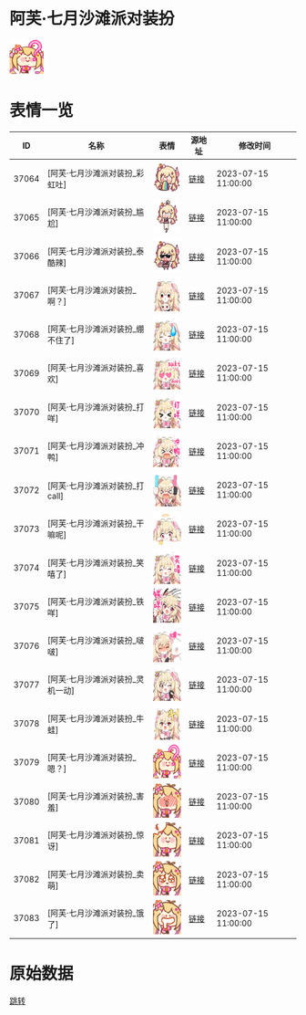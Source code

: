 # 阿芙·七月沙滩派对装扮

<img src="./cover.png" height="60" alt="cover" />

# 表情一览

|ID|名称|表情|源地址|修改时间|
|----|----|----|----|----|
|37064|[阿芙·七月沙滩派对装扮_彩虹吐]|<img src="./pic/037064_%5B阿芙·七月沙滩派对装扮_彩虹吐%5D.png" height="60" alt="彩虹吐"/>|[链接](https://i0.hdslb.com/bfs/garb/e799b7e580ef9405a2ecf6ff3837ebf86bce82cf.png)|2023-07-15 11:00:00|
|37065|[阿芙·七月沙滩派对装扮_尴尬]|<img src="./pic/037065_%5B阿芙·七月沙滩派对装扮_尴尬%5D.png" height="60" alt="尴尬"/>|[链接](https://i0.hdslb.com/bfs/garb/5c0ac533ec26f543c3f578475d37ad6eb65c2847.png)|2023-07-15 11:00:00|
|37066|[阿芙·七月沙滩派对装扮_泰酷辣]|<img src="./pic/037066_%5B阿芙·七月沙滩派对装扮_泰酷辣%5D.png" height="60" alt="泰酷辣"/>|[链接](https://i0.hdslb.com/bfs/garb/e9939386499e96ff31ee85baa43a0ffa21db5c57.png)|2023-07-15 11:00:00|
|37067|[阿芙·七月沙滩派对装扮_啊？]|<img src="./pic/037067_%5B阿芙·七月沙滩派对装扮_啊？%5D.png" height="60" alt="啊？"/>|[链接](https://i0.hdslb.com/bfs/garb/4ea4b2a0532cd17c5bced1ade6dc8ff11ff36c57.png)|2023-07-15 11:00:00|
|37068|[阿芙·七月沙滩派对装扮_绷不住了]|<img src="./pic/037068_%5B阿芙·七月沙滩派对装扮_绷不住了%5D.png" height="60" alt="绷不住了"/>|[链接](https://i0.hdslb.com/bfs/garb/a7222f39856b5378a756303c45e82874001a8422.png)|2023-07-15 11:00:00|
|37069|[阿芙·七月沙滩派对装扮_喜欢]|<img src="./pic/037069_%5B阿芙·七月沙滩派对装扮_喜欢%5D.png" height="60" alt="喜欢"/>|[链接](https://i0.hdslb.com/bfs/garb/634052458b705cca5d3aa99395dc2f4cd80bac83.png)|2023-07-15 11:00:00|
|37070|[阿芙·七月沙滩派对装扮_打咩]|<img src="./pic/037070_%5B阿芙·七月沙滩派对装扮_打咩%5D.png" height="60" alt="打咩"/>|[链接](https://i0.hdslb.com/bfs/garb/ff73f2f83ca6854b491ea74131b254fb7421d740.png)|2023-07-15 11:00:00|
|37071|[阿芙·七月沙滩派对装扮_冲鸭]|<img src="./pic/037071_%5B阿芙·七月沙滩派对装扮_冲鸭%5D.png" height="60" alt="冲鸭"/>|[链接](https://i0.hdslb.com/bfs/garb/0b23492f698b26293c847ba1671d50052d6ca0b5.png)|2023-07-15 11:00:00|
|37072|[阿芙·七月沙滩派对装扮_打call]|<img src="./pic/037072_%5B阿芙·七月沙滩派对装扮_打call%5D.png" height="60" alt="打call"/>|[链接](https://i0.hdslb.com/bfs/garb/a3497d4846ae482dc1e3eafa604c5f136b6234f5.png)|2023-07-15 11:00:00|
|37073|[阿芙·七月沙滩派对装扮_干嘛呢]|<img src="./pic/037073_%5B阿芙·七月沙滩派对装扮_干嘛呢%5D.png" height="60" alt="干嘛呢"/>|[链接](https://i0.hdslb.com/bfs/garb/7b00c77e1fe801ee4d20cc5c70fbdd8a65791852.png)|2023-07-15 11:00:00|
|37074|[阿芙·七月沙滩派对装扮_笑嘻了]|<img src="./pic/037074_%5B阿芙·七月沙滩派对装扮_笑嘻了%5D.png" height="60" alt="笑嘻了"/>|[链接](https://i0.hdslb.com/bfs/garb/aecb4d6b2c537d1308b7dee31ba67a725813600a.png)|2023-07-15 11:00:00|
|37075|[阿芙·七月沙滩派对装扮_铁咩]|<img src="./pic/037075_%5B阿芙·七月沙滩派对装扮_铁咩%5D.png" height="60" alt="铁咩"/>|[链接](https://i0.hdslb.com/bfs/garb/da4cadae46dc002d4e93e91b20b4ce64fa363643.png)|2023-07-15 11:00:00|
|37076|[阿芙·七月沙滩派对装扮_啵啵]|<img src="./pic/037076_%5B阿芙·七月沙滩派对装扮_啵啵%5D.png" height="60" alt="啵啵"/>|[链接](https://i0.hdslb.com/bfs/garb/1cc569c5bd3b655ac11b1e69911d3ad3c10b4f35.png)|2023-07-15 11:00:00|
|37077|[阿芙·七月沙滩派对装扮_灵机一动]|<img src="./pic/037077_%5B阿芙·七月沙滩派对装扮_灵机一动%5D.png" height="60" alt="灵机一动"/>|[链接](https://i0.hdslb.com/bfs/garb/798aadc0ef2f6bc011c12b8e4117080dd4031c59.png)|2023-07-15 11:00:00|
|37078|[阿芙·七月沙滩派对装扮_牛蛙]|<img src="./pic/037078_%5B阿芙·七月沙滩派对装扮_牛蛙%5D.png" height="60" alt="牛蛙"/>|[链接](https://i0.hdslb.com/bfs/garb/828326fc24bd502383b6f46cb32d99c73b39de09.png)|2023-07-15 11:00:00|
|37079|[阿芙·七月沙滩派对装扮_嗯？]|<img src="./pic/037079_%5B阿芙·七月沙滩派对装扮_嗯？%5D.png" height="60" alt="嗯？"/>|[链接](https://i0.hdslb.com/bfs/garb/e1b017b5c0873f435dfe38842450845f0d894533.png)|2023-07-15 11:00:00|
|37080|[阿芙·七月沙滩派对装扮_害羞]|<img src="./pic/037080_%5B阿芙·七月沙滩派对装扮_害羞%5D.png" height="60" alt="害羞"/>|[链接](https://i0.hdslb.com/bfs/garb/55c42f4b927d6e2b656e66c95d7e398abf69d344.png)|2023-07-15 11:00:00|
|37081|[阿芙·七月沙滩派对装扮_惊讶]|<img src="./pic/037081_%5B阿芙·七月沙滩派对装扮_惊讶%5D.png" height="60" alt="惊讶"/>|[链接](https://i0.hdslb.com/bfs/garb/6b60057927d73f297df459b73595a187a33f5198.png)|2023-07-15 11:00:00|
|37082|[阿芙·七月沙滩派对装扮_卖萌]|<img src="./pic/037082_%5B阿芙·七月沙滩派对装扮_卖萌%5D.png" height="60" alt="卖萌"/>|[链接](https://i0.hdslb.com/bfs/garb/dec48b1473687b5a7c1643f6ff84840cb83af4ba.png)|2023-07-15 11:00:00|
|37083|[阿芙·七月沙滩派对装扮_饿了]|<img src="./pic/037083_%5B阿芙·七月沙滩派对装扮_饿了%5D.png" height="60" alt="饿了"/>|[链接](https://i0.hdslb.com/bfs/garb/1071a7c42556d7b12a5c9d9feb701413fc20a9cd.png)|2023-07-15 11:00:00|

# 原始数据

[跳转](./raw.json)

